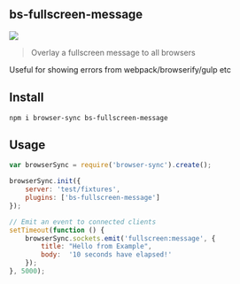 ## bs-fullscreen-message

![](https://cloud.githubusercontent.com/assets/2096101/18839400/2bd60266-840b-11e6-9dea-db682b81197f.png)

> Overlay a fullscreen message to all browsers

Useful for showing errors from webpack/browserify/gulp etc

## Install

```shell
npm i browser-sync bs-fullscreen-message
```

## Usage

```js
var browserSync = require('browser-sync').create();

browserSync.init({
    server: 'test/fixtures',
    plugins: ['bs-fullscreen-message']
});

// Emit an event to connected clients
setTimeout(function () {
    browserSync.sockets.emit('fullscreen:message', {
        title: "Hello from Example",
        body:  '10 seconds have elapsed!'
    });
}, 5000);
```
